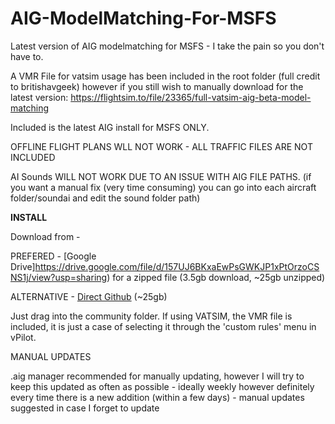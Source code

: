 # AIG-ModelMatching-For-MSFS
Latest version of AIG modelmatching for MSFS -  I take the pain so you don't have to.

A VMR File for vatsim usage has been included in the root folder (full credit to britishavgeek) however if you still wish to manually download for the latest version: https://flightsim.to/file/23365/full-vatsim-aig-beta-model-matching

Included is the latest AIG install for MSFS ONLY.

OFFLINE FLIGHT PLANS WLL NOT WORK - ALL TRAFFIC FILES ARE NOT INCLUDED

AI Sounds WILL NOT WORK DUE TO AN ISSUE WITH AIG FILE PATHS.
(if you want a manual fix (very time consuming) you can go into each aircraft folder/soundai and edit the sound folder path)

<b>INSTALL</b>

Download from - 

PREFERED - [Google Drive]https://drive.google.com/file/d/157UJ6BKxaEwPsGWKJP1xPtOrzoCSNS1j/view?usp=sharing) for a zipped file (3.5gb download, ~25gb unzipped)

ALTERNATIVE - [Direct Github](https://codeload.github.com/Samueleonard/AIG-ModelMatching-For-MSFS/zip/refs/heads/main) (~25gb)

Just drag into the community folder. If using VATSIM, the VMR file is included, it is just a case of selecting it through the 'custom rules' menu in vPilot.


MANUAL UPDATES

.aig manager recommended for manually updating, however I will try to keep this updated as often as possible - ideally weekly however definitely every time there is a new addition (within a few days) - manual updates suggested in case I forget to update

